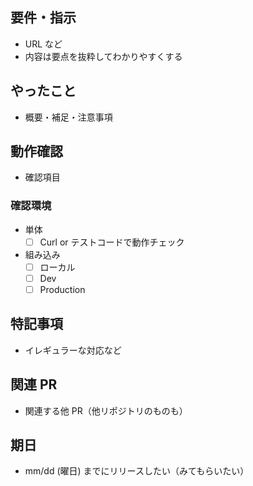 <!-- I want to review in Japanese. -->
## 要件・指示
- URL など
- 内容は要点を抜粋してわかりやすくする

## やったこと
- 概要・補足・注意事項

## 動作確認
- 確認項目

### 確認環境
- 単体
    - [ ] Curl or テストコードで動作チェック
- 組み込み
    - [ ] ローカル
    - [ ] Dev
    - [ ] Production

## 特記事項
- イレギュラーな対応など

## 関連 PR
- 関連する他 PR（他リポジトリのものも）

## 期日
- mm/dd (曜日) までにリリースしたい（みてもらいたい）

<!-- for GitHub Copilot review rule -->
<!--
レビューする際には、以下のprefix(接頭辞)を付けてください。
[must] → かならず変更してね  
[imo] → 自分の意見だとこうだけど修正必須ではないよ(in my opinion)  
[nits] → ささいな指摘(nitpick)
[ask] → 質問  
[fyi] → 参考情報
-->
<!-- for GitHub Copilot review rule -->
